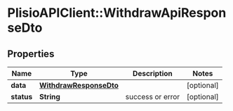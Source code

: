 # PlisioAPIClient::WithdrawApiResponseDto

## Properties
Name | Type | Description | Notes
------------ | ------------- | ------------- | -------------
**data** | [**WithdrawResponseDto**](WithdrawResponseDto.md) |  | [optional] 
**status** | **String** | success or error | [optional] 

